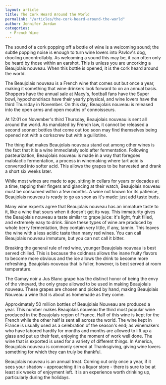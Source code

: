 ```yaml
---
layout: article
title: The Cork Heard Around the World
permalink: "/articles/the-cork-heard-around-the-world"
author: Jennifer Jordan
categories:
  - French Wine
---
```



<p>The sound of a cork popping off a bottle of wine is a welcoming sound; the subtle popping noise is enough to turn wine lovers into Pavlov's dog, drooling uncontrollably. As welcoming a sound this may be, it can often only be heard by those within an earshot. This is unless you are uncorking a Beaujolais nouveau. When this bottle is opened, it is the cork heard around the world.</p>
<p>The Beaujolais nouveau is a French wine that comes out but once a year, making it something that wine drinkers look forward to on an annual basis. Shoppers have the annual sale at Macy's, football fans have the Super bowl, hypochondriacs have their yearly physical, and wine lovers have the third Thursday in November. On this day, Beaujolais nouveau is released into the open arms and open mouths of connoisseurs.</p>
<p>At 12:01 on November's third Thursday, Beaujolais nouveau is sent all around the world. As mandated by French law, it cannot be released a second sooner: bottles that come out too soon may find themselves being opened not with a corkscrew but with a guillotine.</p>
<p>The thing that makes Beaujolais nouveau stand out among other wines is the fact that it is a wine immediately sold after fermentation. Following pasteurization, Beaujolais nouveau is made in a way that foregoes malolactic fermentation, a process in winemaking where tart acid is converted into softer acid. This allows the grapes to be harvested and drank a short six weeks later.</p>
<p>While most wines are made to age, sitting in cellars for years or decades at a time, tapping their fingers and glancing at their watch, Beaujolais nouveau must be consumed within a few months. A wine not known for its patience, Beaujolais nouveau is ready to go as soon as it's made: just add taste buds.</p>
<p>Many wine experts agree that Beaujolais nouveau has an immature taste to it, like a wine that sours when it doesn't get its way. This immaturity gives the Beaujolais nouveau a taste similar to grape juice: it's light, fruit filled, and extremely easy to drink. Since these types of wine are produced by whole berry fermentation, they contain very little, if any, tannin. This leaves the wine with a less acidic taste than many red wines. You can call Beaujolais nouveau immature, but you can not call it bitter.</p>
<p>Breaking the general rule of red wine, younger Beaujolais nouveau is best served chilled. This is because the coldness allows the inane fruity flavors to become more obvious and the ice allows the drink to become more refreshing. Beaujolais nouveau that is fuller, however, is best served at room temperature.</p>
<p>The Gamay noir a Jus Blanc grape has the distinct honor of being the envy of the vineyard, the only grape allowed to be used in making Beaujolais nouveau. These grapes are chosen and picked by hand, making Beaujolais Nouveau a wine that is about as homemade as they come.</p>
<p>Approximately 50 million bottles of Beaujolais Nouveau are produced a year. This number makes Beaujolais nouveau the third most popular wine produced in the Beaujolais region of France. Half of this wine is kept for the French while the other half is sent all across the world. The wine kept in France is usually used as a celebration of the season's end; as winemakers who have labored hardily for months and months are allowed to lift up a glass and put up their feet, enjoying the moment of work well done. The wine that is exported is used for a variety of different things. In America, Beaujolais nouveau is commonly served at Thanksgiving, giving wine lovers something for which they can truly be thankful.</p>
<p>Beaujolais nouveau is an annual treat. Coming out only once a year, if it sees your shadow - approaching it in a liquor store - there is sure to be at least six weeks of enjoyment left. It is an experience worth drinking up, particularly during the holidays.</p>
<p>&nbsp;</p>

